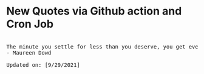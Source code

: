 # New Quotes via Github action and Cron Job

<pre>
<!-- #quote -->
The minute you settle for less than you deserve, you get even less than you settled for.
- Maureen Dowd

Updated on: [9/29/2021]
<!-- #quoteEnd -->
</pre>
